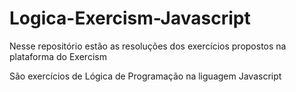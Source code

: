 # Logica-Exercism-Javascript

Nesse repositório estão as resoluções dos exercícios propostos na plataforma do Exercism

São exercícios de Lógica de Programação na liguagem Javascript
